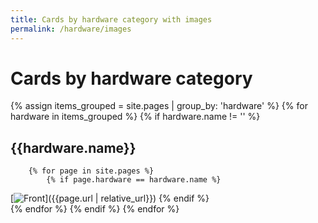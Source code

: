 ```yaml
---
title: Cards by hardware category with images
permalink: /hardware/images
---
```

# Cards by hardware category
{% assign items_grouped = site.pages | group_by: 'hardware' %}
{% for hardware in items_grouped  %}
    {% if hardware.name != '' %}
## {{hardware.name}}
        {% for page in site.pages %}
            {% if page.hardware == hardware.name %}
[![Front]({{page.image}})]({{page.url | relative_url}})
            {% endif %}   
        {% endfor %}
    {% endif %}
{% endfor %}